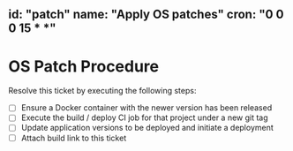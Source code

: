 id: "patch"
name: "Apply OS patches"
cron: "0 0 0 15 * *"
---

# OS Patch Procedure

Resolve this ticket by executing the following steps:

- [ ] Ensure a Docker container with the newer version has been released
- [ ] Execute the build / deploy CI job for that project under a new git tag
- [ ] Update application versions to be deployed and initiate a deployment
- [ ] Attach build link to this ticket
